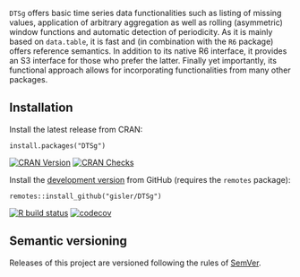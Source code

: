 `DTSg` offers basic time series data functionalities such as listing of missing values, application of arbitrary aggregation as well as rolling (asymmetric) window functions and automatic detection of periodicity. As it is mainly based on `data.table`, it is fast and (in combination with the `R6` package) offers reference semantics. In addition to its native R6 interface, it provides an S3 interface for those who prefer the latter. Finally yet importantly, its functional approach allows for incorporating functionalities from many other packages.

## Installation

Install the latest release from CRAN:

`install.packages("DTSg")`

[![CRAN Version](https://www.r-pkg.org/badges/version/DTSg)](https://cran.r-project.org/package=DTSg) [![CRAN Checks](https://badges.cranchecks.info/worst/DTSg.svg)](https://cran.r-project.org/web/checks/check_results_DTSg.html)

Install the [development version](https://gisler.github.io/DTSg/dev/) from GitHub (requires the `remotes` package):

`remotes::install_github("gisler/DTSg")`

[![R build status](https://github.com/gisler/DTSg/workflows/R-CMD-check/badge.svg)](https://github.com/gisler/DTSg/actions?query=workflow%3AR-CMD-check) [![codecov](https://codecov.io/gh/gisler/DTSg/branch/main/graph/badge.svg?token=AYXU0fdU9T)](https://app.codecov.io/gh/gisler/DTSg)

## Semantic versioning

Releases of this project are versioned following the rules of [SemVer](https://semver.org).
